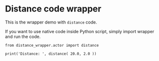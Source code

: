 Distance code wrapper
===

This is the wrapper demo with `distance` code.

If you want to use native code inside Python script, simply import wrapper and run the code.

    from distance_wrapper.actor import distance

    print('Distance: ', distance( 20.0, 2.0 ))

